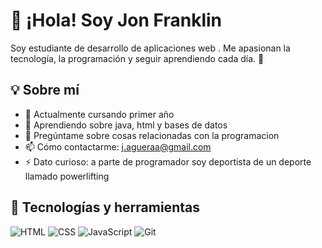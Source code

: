 # 👋 ¡Hola! Soy Jon Franklin

Soy estudiante de desarrollo de aplicaciones web . Me apasionan la tecnología, la programación y seguir aprendiendo cada día. 🚀

## 💡 Sobre mí
- 🔭 Actualmente cursando primer año
- 🌱 Aprendiendo sobre java, html y bases de datos
- 💬 Pregúntame sobre cosas relacionadas con la programacion
- 📫 Cómo contactarme: j.agueraa@gmail.com
- ⚡ Dato curioso: a parte de programador soy deportista de un deporte llamado powerlifting 

## 🧰 Tecnologías y herramientas

![HTML](https://img.shields.io/badge/HTML5-E34F26?style=for-the-badge&logo=html5&logoColor=white)
![CSS](https://img.shields.io/badge/CSS3-1572B6?style=for-the-badge&logo=css3&logoColor=white)
![JavaScript](https://img.shields.io/badge/JavaScript-F7DF1E?style=for-the-badge&logo=javascript&logoColor=black)
![Git](https://img.shields.io/badge/Git-F05032?style=for-the-badge&logo=git&logoColor=white)



